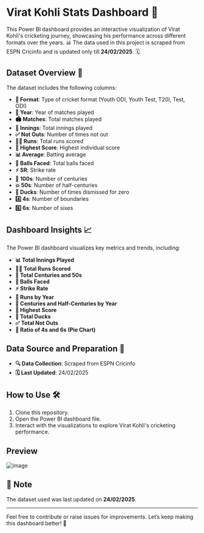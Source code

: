 # Virat Kohli Stats Dashboard 🏏

This Power BI dashboard provides an interactive visualization of Virat Kohli's cricketing journey, showcasing his performance across different formats over the years. 📊 The data used in this project is scraped from ESPN Cricinfo and is updated only till **24/02/2025**. 🗓️

## Dataset Overview 📝
The dataset includes the following columns:

- **🏏 Format**: Type of cricket format (Youth ODI, Youth Test, T20I, Test, ODI)
- **📅 Year**: Year of matches played
- **🏟️ Matches**: Total matches played
- **🏏 Innings**: Total innings played
- **✅ Not Outs**: Number of times not out
- **🏃‍♂️ Runs**: Total runs scored
- **🌟 Highest Score**: Highest individual score
- **📊 Average**: Batting average
- **🎾 Balls Faced**: Total balls faced
- **⚡ SR**: Strike rate
- **💯 100s**: Number of centuries
- **💥 50s**: Number of half-centuries
- **🦆 Ducks**: Number of times dismissed for zero
- **4️⃣ 4s**: Number of boundaries
- **6️⃣ 6s**: Number of sixes

## Dashboard Insights 📈
The Power BI dashboard visualizes key metrics and trends, including:

- **📊 Total Innings Played**
- **🏃‍♂️ Total Runs Scored**
- **💯 Total Centuries and 50s**
- **🎾 Balls Faced**
- **⚡ Strike Rate**
- **📆 Runs by Year**
- **📆 Centuries and Half-Centuries by Year**
- **🌟 Highest Score**
- **🦆 Total Ducks**
- **✅ Total Not Outs**
- **🥧 Ratio of 4s and 6s (Pie Chart)**

## Data Source and Preparation 🧹
- **🔍 Data Collection**: Scraped from ESPN Cricinfo
- **🗓️ Last Updated**: 24/02/2025

## How to Use 🛠️
1. Clone this repository.
2. Open the Power BI dashboard file.
3. Interact with the visualizations to explore Virat Kohli's cricketing performance.

## Preview
![image](https://github.com/user-attachments/assets/fb8c7374-bb56-41b4-a645-7d825dfe37d2)

## 📝 Note
The dataset used was last updated on **24/02/2025**.

---

Feel free to contribute or raise issues for improvements. Let’s keep making this dashboard better! 🌟

